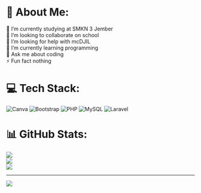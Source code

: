 # 💫 About Me:
🔭 I’m currently studying at SMKN 3 Jember<br>👯 I’m looking to collaborate on school <br>🤝 I’m looking for help with mcDJIL<br>🌱 I’m currently learning programming <br>💬 Ask me about coding <br>⚡ Fun fact nothing 

# 💻 Tech Stack:
![Canva](https://img.shields.io/badge/Canva-%2300C4CC.svg?style=for-the-badge&logo=Canva&logoColor=white) ![Bootstrap](https://img.shields.io/badge/bootstrap-%23563D7C.svg?style=for-the-badge&logo=bootstrap&logoColor=white) ![PHP](https://img.shields.io/badge/php-%23777BB4.svg?style=for-the-badge&logo=php&logoColor=white) ![MySQL](https://img.shields.io/badge/mysql-%2300f.svg?style=for-the-badge&logo=mysql&logoColor=white) ![Laravel](https://img.shields.io/badge/laravel-%23FF2D20.svg?style=for-the-badge&logo=laravel&logoColor=white)
# 📊 GitHub Stats:
![](https://github-readme-stats.vercel.app/api?username=goobnx&theme=dark&hide_border=false&include_all_commits=true&count_private=false)<br/>
![](https://github-readme-streak-stats.herokuapp.com/?user=goobnx&theme=dark&hide_border=false)<br/>
![](https://github-readme-stats.vercel.app/api/top-langs/?username=goobnx&theme=dark&hide_border=false&include_all_commits=true&count_private=false&layout=compact)

---
[![](https://visitcount.itsvg.in/api?id=goobnx&icon=0&color=0)](https://visitcount.itsvg.in)

<!-- Proudly created with GPRM ( https://gprm.itsvg.in ) -->
